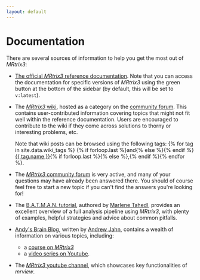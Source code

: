 ```yaml
---
layout: default
---
```


# Documentation

There are several sources of information to help you get the most out of *MRtrix3*:

- [The official *MRtrix3* reference documentation](https://mrtrix.readthedocs.io/en/latest/). Note that you can access the documentation for specific versions of *MRtrix3* using the green button at the bottom of the sidebar (by default, this will be set to `v:latest`).

- The [*MRtrix3* wiki](https://community.mrtrix.org/c/wiki/12), hosted as a category on the [community forum](https://community.mrtrix.org/categories). This contains user-contributed information covering topics that might not fit well within the reference documentation. Users are encouraged to contribute to the wiki if they come across solutions to thorny or interesting problems, etc.

  Note that wiki posts can be browsed using the following tags: {% for tag in site.data.wiki_tags %} {% if forloop.last %}and{% else %}{% endif %} <a href="https://community.mrtrix.org/tags/c/wiki/12/{{ tag.name }}">{{ tag.name }}</a>{% if forloop.last %}{% else %},{% endif %}{% endfor %}.

- The [*MRtrix3* community forum](https://community.mrtrix.org/categories) is very active, and many of your questions may have already been answered there. You should of course feel free to start a new topic if you can't find the answers you're looking for!

- The [B.A.T.M.A.N. tutorial](https://osf.io/fkyht/), authored by [Marlene Tahedl](https://community.mrtrix.org/u/martahedl/summary), provides an excellent overview of a full analysis pipeline using *MRtrix3*, with plenty of examples, helpful strategies and advice about common pitfalls.

- [Andy's Brain Blog](https://www.andysbrainblog.com/), written by [Andrew Jahn](https://www.andysbrainblog.com/about), contains a wealth of information on various topics, including:
  - a [course on *MRtrix3*](https://andysbrainbook.readthedocs.io/en/latest/MRtrix/MRtrix_Introduction.html)
  - a [video series on Youtube](https://www.youtube.com/playlist?list=PLIQIswOrUH68Zi9SVDAdcUExpq2i6A2eD).

- The [*MRtrix3* youtube channel](/videos), which showcases key functionalities of *mrview*.


